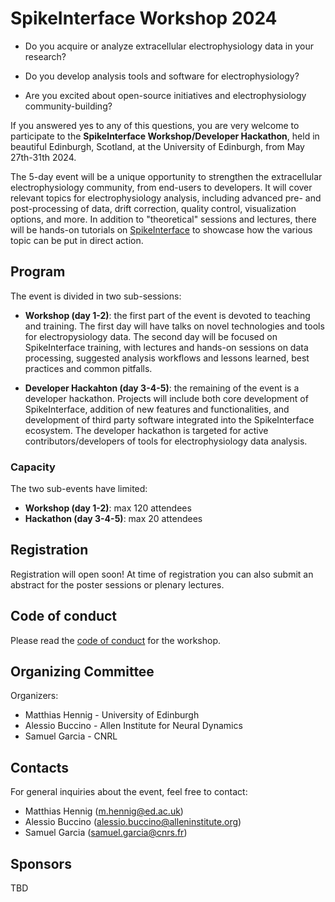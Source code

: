 # SpikeInterface Workshop 2024

* Do you acquire or analyze extracellular electrophysiology data in your research? 

* Do you develop analysis tools and software for electrophysiology?

* Are you excited about open-source initiatives and electrophysiology community-building?

If you answered yes to any of this questions, you are very welcome to participate to the 
**SpikeInterface Workshop/Developer Hackathon**, held in beautiful Edinburgh, Scotland, at the University of Edinburgh, 
from May 27th-31th 2024.

The 5-day event will be a unique opportunity to strengthen the extracellular electrophysiology community, 
from end-users to developers. It will cover relevant topics for electrophysiology analysis, including advanced 
pre- and post-processing of data, drift correction, quality control, visualization options, and more. 
In addition to "theoretical" sessions and lectures, there will be hands-on tutorials on [SpikeInterface](https://spikeinterface.readthedocs.io/en/latest/) to showcase how the various topic can be put in direct action. 


## Program

The event is divided in two sub-sessions:
* **Workshop (day 1-2)**: the first part of the event is devoted to teaching and training. The first day will have talks on novel technologies and tools for electropysiology data. The second day will be focused on SpikeInterface training, with lectures and hands-on sessions on data processing, suggested analysis workflows and lessons learned, best practices and common pitfalls.

* **Developer Hackahton (day 3-4-5)**: the remaining of the event is a developer hackathon. Projects will include both core development of SpikeInterface, addition of new features and functionalities, and development of third party software integrated into the SpikeInterface ecosystem. The developer hackathon is targeted for active contributors/developers of tools for electrophysiology data analysis.

### Capacity

The two sub-events have limited:

* **Workshop (day 1-2)**: max 120 attendees
* **Hackathon (day 3-4-5)**: max 20 attendees


## Registration

Registration will open soon! At time of registration you can also submit an abstract for the poster sessions or plenary 
lectures.


## Code of conduct

Please read the [code of conduct](code-of-conduct/) for the workshop.

## Organizing Committee

Organizers:
* Matthias Hennig - University of Edinburgh
* Alessio Buccino - Allen Institute for Neural Dynamics
* Samuel Garcia - CNRL


## Contacts

For general inquiries about the event, feel free to contact:
* Matthias Hennig (m.hennig@ed.ac.uk) 
* Alessio Buccino (alessio.buccino@alleninstitute.org)
* Samuel Garcia (samuel.garcia@cnrs.fr)

## Sponsors

TBD